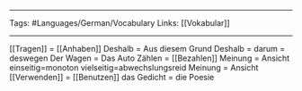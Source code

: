 ___
Tags: #Languages/German/Vocabulary 
Links: [[Vokabular]]
___
[[Tragen]] = [[Anhaben]]
Deshalb = Aus diesem Grund
Deshalb = darum = deswegen
Der Wagen = Das Auto
Zählen = [[Bezahlen]]
Meinung = Ansicht
einseitig=monoton
vielseitig=abwechslungsreid
Meinung = Ansicht
[[Verwenden]] = [[Benutzen]]
das Gedicht = die Poesie